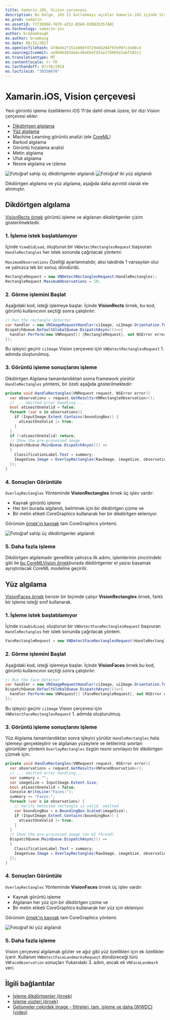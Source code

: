 ```yaml
---
title: Xamarin.iOS, Vision çerçevesi
description: Bu belge, iOS 11 kullanmayı açıklar Xamarin.iOS içinde Vision çerçevesi. Özellikle, dikdörtgen algılama ele alınmaktadır ve yüz algılama.
ms.prod: xamarin
ms.assetid: 7273ED68-7B7D-4252-B3A0-02DB2E357A8C
ms.technology: xamarin-ios
author: bradumbaugh
ms.author: brumbaug
ms.date: 08/31/2017
ms.openlocfilehash: 4746de2f351e866fd72946b204f97e997c3e88c4
ms.sourcegitcommit: aa9b9b203ab4cd6a6b4fd51e27d865e2abf582c1
ms.translationtype: MT
ms.contentlocale: tr-TR
ms.lasthandoff: 07/30/2018
ms.locfileid: "39350670"
---
```

# <a name="vision-framework-in-xamarinios"></a>Xamarin.iOS, Vision çerçevesi

Yeni görüntü işleme özelliklerini iOS 11'de dahil olmak üzere, bir dizi Vision çerçevesi ekler:

- [Dikdörtgen algılama](#rectangles)
- [Yüz algılama](#faces)
- Machine Learning görüntü analizi (ele [CoreML](~/ios/platform/introduction-to-ios11/coreml.md))
- Barkod algılama
- Görüntü hizalama analizi
- Metin algılama
- Ufuk algılama
- Nesne algılama ve izleme

![Fotoğraf sahip üç dikdörtgenler algılandı](vision-images/found-rectangles-tiny.png) ![Fotoğraf iki yüz algılandı](vision-images/xamarin-home-faces-tiny.png)

Dikdörtgen algılama ve yüz algılama, aşağıda daha ayrıntılı olarak ele alınmıştır.

<a name="rectangles" />

## <a name="rectangle-detection"></a>Dikdörtgen algılama

[VisionRects örnek](https://developer.xamarin.com/samples/monotouch/ios11/VisionRectangles/) görüntü işleme ve algılanan dikdörtgenler çizim gösterilmektedir.

### <a name="1-initialize-the-vision-request"></a>1. İşleme istek başlatılamıyor

İçinde `ViewDidLoad`, oluşturun bir `VNDetectRectanglesRequest` başvuran `HandleRectangles` her istek sonunda çağrılacak yöntemi:

`MaximumObservations` Özelliği ayarlanmalıdır, aksi takdirde 1 varsayılan olur ve yalnızca tek bir sonuç döndürdü.

```csharp
RectangleRequest = new VNDetectRectanglesRequest(HandleRectangles);
RectangleRequest.MaximumObservations = 10;
```

### <a name="2-start-the-vision-processing"></a>2. Görme işlemini Başlat

Aşağıdaki kod, isteği işlemeye başlar. İçinde **VisionRects** örnek, bu kod, görüntü kullanıcının seçtiği sonra çalıştırılır:

```csharp
// Run the rectangle detector
var handler = new VNImageRequestHandler(ciImage, uiImage.Orientation.ToCGImagePropertyOrientation(), new VNImageOptions());
DispatchQueue.DefaultGlobalQueue.DispatchAsync(()=>{
  handler.Perform(new VNRequest[] {RectangleRequest}, out NSError error);
});
```

Bu işleyici geçirir `ciImage` Vision çerçevesi için `VNDetectRectanglesRequest` 1. adımda oluşturulmuş.

### <a name="3-handle-the-results-of-vision-processing"></a>3. Görüntü işleme sonuçlarını işleme

Dikdörtgen Algılama tamamlandıktan sonra framework yürütür `HandleRectangles` yöntemi, bir özeti aşağıda gösterilmektedir:

```csharp
private void HandleRectangles(VNRequest request, NSError error){
  var observations = request.GetResults<VNRectangleObservation>();
  // ... omitted error handling ...
  bool atLeastOneValid = false;
  foreach (var o in observations){
    if (InputImage.Extent.Contains(boundingBox)) {
      atLeastOneValid |= true;
    }
  }
  if (!atLeastOneValid) return;
  // Show the pre-processed image
  DispatchQueue.MainQueue.DispatchAsync(() =>
  {
    ClassificationLabel.Text = summary;
    ImageView.Image = OverlayRectangles(RawImage, imageSize, observations);
  });
}
```

### <a name="4-display-the-results"></a>4. Sonuçları Görüntüle

`OverlayRectangles` Yönteminde **VisionRectangles** örnek üç işlev vardır:

- Kaynak görüntü işleme
- Her biri burada algılandı, belirtmek için bir dikdörtgen çizme ve
- Bir metin etiketi CoreGraphics kullanarak her bir dikdörtgen ekleniyor.

Görünüm [örnek'ın kaynak](https://developer.xamarin.com/samples/monotouch/ios11/VisionRectangles/) tam CoreGraphics yöntemi.

![Fotoğraf sahip üç dikdörtgenler algılandı](vision-images/found-rectangles-phone-sml.png)

### <a name="5-further-processing"></a>5. Daha fazla işleme

Dikdörtgen algılamadır genellikle yalnızca ilk adımı, işlemlerinin zincirindeki gibi ile [bu CoreMLVision örnek](~/ios/platform/introduction-to-ios11/coreml.md#coremlvision)burada dikdörtgenler el yazısı basamak ayrıştırılacak CoreML modeline geçirilir.


<a name="faces" />

## <a name="face-detection"></a>Yüz algılama

[VisionFaces örnek](https://developer.xamarin.com/samples/monotouch/ios11/VisionFaces/) benzer bir biçimde çalışır **VisionRectangles** örnek, farklı bir işleme isteği sınıf kullanarak.

### <a name="1-initialize-the-vision-request"></a>1. İşleme istek başlatılamıyor

İçinde `ViewDidLoad`, oluşturun bir `VNDetectFaceRectanglesRequest` başvuran `HandleRectangles` her istek sonunda çağrılacak yöntem.

```csharp
FaceRectangleRequest = new VNDetectFaceRectanglesRequest(HandleRectangles);
```

### <a name="2-start-the-vision-processing"></a>2. Görme işlemini Başlat

Aşağıdaki kod, isteği işlemeye başlar. İçinde **VisionFaces** örnek bu kod, görüntü kullanıcının seçtiği sonra çalıştırılır:

```csharp
// Run the face detector
var handler = new VNImageRequestHandler(ciImage, uiImage.Orientation.ToCGImagePropertyOrientation(), new VNImageOptions());
DispatchQueue.DefaultGlobalQueue.DispatchAsync(()=>{
  handler.Perform(new VNRequest[] {FaceRectangleRequest}, out NSError error);
});
```

Bu işleyici geçirir `ciImage` Vision çerçevesi için `VNDetectFaceRectanglesRequest` 1. adımda oluşturulmuş.

### <a name="3-handle-the-results-of-vision-processing"></a>3. Görüntü işleme sonuçlarını işleme

Yüz Algılama tamamlandıktan sonra işleyici yürütür `HandleRectangles` hata işlemeyi gerçekleştirir ve algılanan yüzeylere ve iletileriniz sınırları görüntüler yöntemi `OverlayRectangles` özgün resmi sınırlayıcı bir dikdörtgen çizmek için:

```csharp
private void HandleRectangles(VNRequest request, NSError error){
  var observations = request.GetResults<VNFaceObservation>();
  // ... omitted error handling...
  var summary = "";
  var imageSize = InputImage.Extent.Size;
  bool atLeastOneValid = false;
  Console.WriteLine("Faces:");
  summary += "Faces:";
  foreach (var o in observations) {
    // Verify detected rectangle is valid. omitted
    var boundingBox = o.BoundingBox.Scaled(imageSize);
    if (InputImage.Extent.Contains(boundingBox)) {
      atLeastOneValid |= true;
    }
  }
  // Show the pre-processed image (on UI thread)
  DispatchQueue.MainQueue.DispatchAsync(() =>
  {
    ClassificationLabel.Text = summary;
    ImageView.Image = OverlayRectangles(RawImage, imageSize, observations);
  });
}
```

### <a name="4-display-the-results"></a>4. Sonuçları Görüntüle

`OverlayRectangles` Yönteminde **VisionFaces** örnek üç işlev vardır:

- Kaynak görüntü işleme
- Algılanan her yüz için bir dikdörtgen çizme ve
- Bir metin etiketi CoreGraphics kullanarak her yüz için ekleniyor.

Görünüm [örnek'ın kaynak](https://developer.xamarin.com/samples/monotouch/ios11/VisionFaces/) tam CoreGraphics yöntemi.

![Fotoğraf iki yüz algılandı](vision-images/found-faces-phone-sml.png)

### <a name="5-further-processing"></a>5. Daha fazla işleme

Vision çerçevesi algılamak gözler ve ağız gibi yüz özellikleri için ek özellikler içerir. Kullanım `VNDetectFaceLandmarksRequest` döndüreceği türü `VNFaceObservation` sonuçları Yukarıdaki 3. adım, ancak ek `VNFaceLandmark` veri.


## <a name="related-links"></a>İlgili bağlantılar

- [İşleme dikdörtgenler (örnek)](https://developer.xamarin.com/samples/monotouch/ios11/VisionRectangles/)
- [İşleme yüzleri (örnek)](https://developer.xamarin.com/samples/monotouch/ios11/VisionFaces/)
- [Gelişmeler çekirdek Image - filtreleri, tam, işleme ve daha (WWDC) (video)](https://developer.apple.com/videos/play/wwdc2017/510/)
